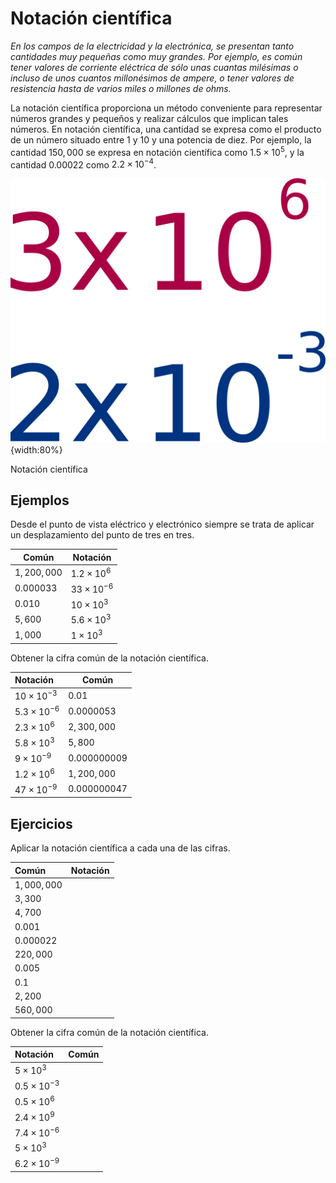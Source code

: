 # Notación científica

*En los campos de la electricidad y la electrónica, se presentan tanto cantidades muy pequeñas como muy grandes. Por ejemplo, es común tener valores de corriente eléctrica de sólo unas cuantas milésimas o incluso de unos cuantos millonésimos de ampere, o tener valores de resistencia hasta de varios miles o millones de ohms.*

La notación científica proporciona un método conveniente para representar números grandes y pequeños y realizar cálculos que implican tales números. En notación científica, una cantidad se expresa como el producto de un número situado entre $1$ y $10$ y una potencia de diez. Por ejemplo, la cantidad $150,000$ se expresa en notación científica como $1.5 \times 10^5$, y la cantidad 0.00022 como $2.2 \times 10^{-4}$.

![notacion](../assets/notacion.png){width:80%}
<figcaption>Notación científica</figcaption>

## Ejemplos

Desde el punto de vista eléctrico y electrónico siempre se trata de aplicar un desplazamiento del punto de tres en tres.

| Común       | Notación            |
| ----------- | ------------------- |
| $1,200,000$ | $1.2 \times 10^6$   |
| $0.000033$  | $33 \times 10^{-6}$ |
| $0.010$     | $10 \times 10^3$    |
| $5,600$     | $5.6 \times 10^3$   |
| $1,000$     | $1 \times 10^3$     |

Obtener la cifra común de la notación científica.

| Notación             | Común         |
| :------------------- | ------------- |
| $10 \times 10^{-3}$  | $0.01$        |
| $5.3 \times 10^{-6}$ | $0.0000053$   |
| $2.3 \times 10^{6}$  | $2,300,000$   |
| $5.8 \times 10^{3}$  | $5,800$       |
| $9 \times 10^{-9}$   | $0.000000009$ |
| $1.2 \times 10^{6}$  | $1,200,000$   |
| $47 \times 10^{-9}$  | $0.000000047$ |

## Ejercicios

Aplicar la notación científica a cada una de las cifras.

| Común       | Notación |
| :---------- | -------- |
| $1,000,000$ |          |
| $3,300$     |          |
| $4,700$     |          |
| $0.001$     |          |
| $0.000022$  |          |
| $220,000$   |          |
| $0.005$     |          |
| $0.1$       |          |
| $2,200$     |          |
| $560,000$   |          |

Obtener la cifra común de la notación científica.

| Notación             | Común |
| :------------------- | ----- |
| $5 \times 10^{3}$    |       |
| $0.5 \times 10^{-3}$ |       |
| $0.5 \times 10^{6}$  |       |
| $2.4 \times 10^{9}$  |       |
| $7.4 \times 10^{-6}$ |       |
| $5 \times 10^{3}$    |       |
| $6.2 \times 10^{-9}$ |       |
